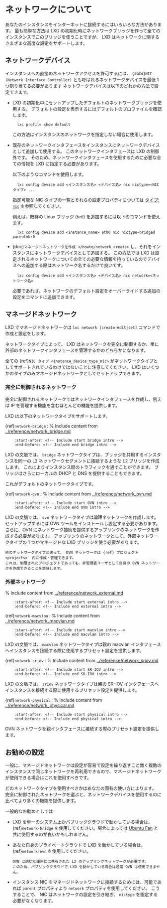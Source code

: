 # ネットワークについて

あなたのインスタンスをインターネットに接続するにはいろいろな方法があります。
最も簡単な方法は LXD の初期化時にネットワークブリッジを作って全てのインスタンスでこのブリッジを使うことですが、 LXD はネットワークに関するさまざまな高度な設定をサポートします。

## ネットワークデバイス

インスタンスへの直接のネットワークアクセスを許可するには、 {abbr}`NIC (Network Interface Controller)` とも呼ばれるネットワークデバイスを最低 1 つ割り当てる必要があります
ネットワークデバイスは以下のどれかの方法で設定できます。

- LXD の初期化中にセットアップしたデフォルトのネットワークブリッジを使用する。
  デフォルトの設定を表示するにはデフォルトのプロファイルを確認します。

        lxc profile show default

  この方法はインスタンスのネットワークを指定しない場合に使用します。
- 既存のネットワークインタフェースをインスタンスにネットワークデバイスとして追加して使用する。
  このネットワークインタフェースは LXD の制御外です。
  そのため、ネットワークインタフェースを使用するために必要な全ての情報を LXD に指定する必要があります。

  以下のようなコマンドを使用します。

        lxc config device add <インスタンス名> <デバイス名> nic nictype=<NICタイプ> ...

  指定可能な NIC タイプの一覧とそれらの設定プロパティについては [タイプ: `nic`](instance_device_type_nic) を参照してください。

  例えば、既存の Linux ブリッジ (`br0`) を追加するには以下のコマンドを使えます。

        lxc config device add <instance_name> eth0 nic nictype=bridged parent=br0
- {doc}`マネージドネットワークを作成 </howto/network_create>` し、それをインスタンスにネットワークデバイスとして追加する。
  この方法では LXD は設定されるネットワークについての全ての必要な情報を持っているのでデバイスへの追加する際はネットワーク名するだけで良いです。

        lxc config device add <インスタンス名> <デバイス名> nic network=<ネットワーク名>

  必要であれば、ネットワークのデフォルト設定をオーバーライドする追加の設定をコマンドに追加できます。

## マネージドネットワーク

LXD でマネージドネットワークは `lxc network [create|edit|set]` コマンドで作成と設定をします。

ネットワークタイプによって、 LXD はネットワークを完全に制御するか、単に外部のネットワークインタフェースを管理するかのどちらかになります。

全ての {ref}`NIC タイプ <instance_device_type_nic>` がネットワークタイプとしてサポートされているわけではないことに注意してください。
LXD はいくつかのタイプのみマネージドネットワークとしてセットアップできます。

### 完全に制御されるネットワーク

完全に制御されるネットワークではネットワークインタフェースを作成し、例えば IP を管理する機能を含むほとんどの機能を提供します。

LXD は以下のネットワークタイプをサポートします。

{ref}`network-bridge`
: % Include content from [../reference/network_bridge.md](../reference/network_bridge.md)
  ```{include} ../reference/network_bridge.md
      :start-after: <!-- Include start bridge intro -->
      :end-before: <!-- Include end bridge intro -->
  ```

  LXD の文脈では、 `bridge` ネットワークタイプは、ブリッジを共用するインスタンスを同一の L2 ネットワークセグメントに接続するような L2 ブリッジを作成します。
  これによりインスタンス間のトラフィックを通すことができます。
  ブリッジはさらにローカルの DHCP と DNS を提供することもできます。

  これがデフォルトのネットワークタイプです。

{ref}`network-ovn`
: % Include content from [../reference/network_ovn.md](../reference/network_ovn.md)
  ```{include} ../reference/network_ovn.md
      :start-after: <!-- Include start OVN intro -->
      :end-before: <!-- Include end OVN intro -->
  ```

  LXD の文脈では、 `ovn` ネットワークタイプは論理ネットワークを作成します。
  セットアップするには OVN ツールをインストールし設定する必要があります。
  さらに、OVN にネットワーク接続を提供するアップリンクのネットワークを作成する必要があります。
  アップリンクのネットワークとして、外部ネットワークタイプの 1 つかマネージドな LXD ブリッジを使う必要があります。

  ```{tip}
  他のネットワークタイプと違って、 OVN ネットワークは {ref}`プロジェクト <projects>` 内に作成・管理できます。
  これは、制限されたプロジェクトであっても、非管理者ユーザとして自身の OVN ネットワークを作成できることを意味します。
  ```

### 外部ネットワーク

% Include content from [../reference/network_external.md](../reference/network_external.md)
```{include} ../reference/network_external.md
    :start-after: <!-- Include start external intro -->
    :end-before: <!-- Include end external intro -->
```

{ref}`network-macvlan`
: % Include content from [../reference/network_macvlan.md](../reference/network_macvlan.md)
  ```{include} ../reference/network_macvlan.md
      :start-after: <!-- Include start macvlan intro -->
      :end-before: <!-- Include end macvlan intro -->
  ```

  LXD の文脈では、 `macvlan` ネットワークタイプは親の macvlan インタフェースへインスタンスを接続する際に使用するプリセット設定を提供します。

{ref}`network-sriov`
: % Include content from [../reference/network_sriov.md](../reference/network_sriov.md)
  ```{include} ../reference/network_sriov.md
      :start-after: <!-- Include start SR-IOV intro -->
      :end-before: <!-- Include end SR-IOV intro -->
  ```

  LXD の文脈では、 `sriov` ネットワークタイプは親の SR-IOV インタフェースへインスタンスを接続する際に使用するプリセット設定を提供します。

{ref}`network-physical`
: % Include content from [../reference/network_physical.md](../reference/network_physical.md)
  ```{include} ../reference/network_physical.md
      :start-after: <!-- Include start physical intro -->
      :end-before: <!-- Include end physical intro -->
  ```

  OVN ネットワークを親インタフェースに接続する際のプリセット設定を提供します。

## お勧めの設定

一般に、マネージドネットワークは設定が容易で設定を繰り返すこと無く複数のインスタンスで同じネットワークを再利用できるので、マネージドネットワークが使用できる場合はこれを使用すべきです。

どのネットワークタイプを使用すべきかはあなたの固有の使い方によります。
完全に制御されたネットワークを選ぶと、ネットワークデバイスを使用するのに比べてより多くの機能を提供します。

一般的なお勧めとしては

- LXD を単一のシステム上かパブリッククラウドで動かしている場合は、 {ref}`network-bridge` を使用してください。場合によっては [Ubuntu Fan](https://www.youtube.com/watch?v=5cwd0vZJ5bw) と共に使用するのが良いかもしれません。
- あなた自身のプライベートクラウドで LXD を動かしている場合は、 {ref}`network-ovn` を使用してください。

  ```{note}
  OVN は適切な運用には共有された L2 のアップリンクネットワークが必要です。
  このため、パブリッククラウドで LXD を動かしている場合は通常 OVN は使用できません。
  ```
- インスタンス NIC をマネージドネットワークに接続するためには、可能であれば `parent` プロパティより `network` プロパティを使用してください。
  こうすることで、 NIC はネットワークの設定を引き継ぎ、 `nictype` を指定する必要がなくなります。
